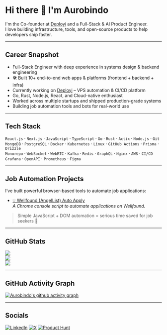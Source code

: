 # Hi there 👋 I'm Aurobindo

I'm the Co-founder at [Deployi](https://deployi.me/)  and a Full-Stack & AI Product Engineer.  
I love building infrastructure, tools, and open-source products to help developers ship faster.


---

##  Career Snapshot
-  Full-Stack Engineer with deep experience in systems design & backend engineering  
- 🛠 Built 10+ end-to-end web apps & platforms (frontend + backend + infra)  
-  Currently working on [Deployi](https://deployi.me/) – VPS automation & CI/CD platform  
-  Go, Rust, Node.js, React, and Cloud-native enthusiast  
-  Worked across multiple startups and shipped production-grade systems  
-  Building job automation tools and bots for real-world use

---

##  Tech Stack
`React.js` · `Next.js` · `JavaScript` · `TypeScript` · `Go` · `Rust` · `Actix` · `Node.js` · `Git`  
`MongoDB` · `PostgreSQL` · `Docker` · `Kubernetes` · `Linux` · `GitHub Actions` · `Prisma` · `Drizzle`  
`Monorepo` · `WebSocket` · `WebRTC` · `Kafka` · `Redis` · `GraphQL` · `Nginx` · `AWS` · `CI/CD`  
`Grafana` · `OpenAPI` · `Prometheus` · `Figma`

---

##  Job Automation Projects

I’ve built powerful browser-based tools to automate job applications:

- [💡 Wellfound (AngelList) Auto Apply](https://gist.github.com/ezeslucky/f8c49ba122645ffb00832bf5946427d3)  
  *A Chrome console script to automate applications on Wellfound.*

> Simple JavaScript + DOM automation = serious time saved for job seekers 🚀

---

##  GitHub Stats

![](https://github-readme-stats.vercel.app/api?username=ezeslucky&theme=dark&hide_border=false&include_all_commits=true&count_private=true)<br/>
![](https://github-readme-streak-stats.herokuapp.com/?user=ezeslucky&theme=dark&hide_border=false)<br/>
![](https://github-readme-stats.vercel.app/api/top-langs/?username=ezeslucky&theme=dark&hide_border=false&include_all_commits=true&count_private=true&layout=compact)

---

##  GitHub Activity Graph

[![Aurobindo's github activity graph](https://github-readme-activity-graph.vercel.app/graph?username=ezeslucky&bg_color=010409&color=ffffff&line=00b344&point=ffffff&area=true&hide_border=true)](https://github.com/ashutosh00710/github-readme-activity-graph)

---

##  Socials

[![LinkedIn](https://img.shields.io/badge/LinkedIn-%230077B5.svg?logo=linkedin&logoColor=white)](https://www.linkedin.com/in/ezeslucky/)
[![X](https://img.shields.io/badge/X-black.svg?logo=X&logoColor=white)](https://x.com/ezeslucky)
[![Product Hunt](https://img.shields.io/badge/Product%20Hunt-DA552F?logo=producthunt&logoColor=white)](https://www.producthunt.com/@ezeslucky)
